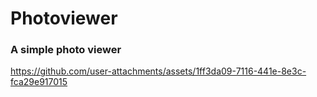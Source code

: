 # Photoviewer

### A simple photo viewer

https://github.com/user-attachments/assets/1ff3da09-7116-441e-8e3c-fca29e917015


